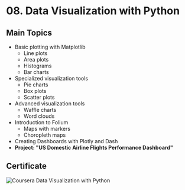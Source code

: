 # 08. Data Visualization with Python
## Main Topics
  * Basic plotting with Matplotlib
    * Line plots 
    * Area plots 
    * Histograms
    * Bar charts
  * Specialized visualization tools 
    * Pie charts 
    * Box plots 
    * Scatter plots 
  * Advanced visualization tools
    * Waffle charts 
    * Word clouds 
  * Introduction to Folium 
    * Maps with markers 
    * Choropleth maps
  * Creating Dashboards with Plotly and Dash
  * **Project: "US Domestic Airline Flights Performance Dashboard"** 
## Certificate
![Coursera Data Visualization with Python](https://user-images.githubusercontent.com/89849171/172789510-b1f4ab6d-9683-4810-8f78-7f386552d8d4.png)
